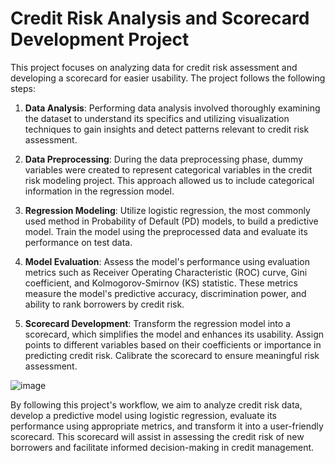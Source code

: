 # Credit Risk Analysis and Scorecard Development Project

This project focuses on analyzing data for credit risk assessment and developing a scorecard for easier usability. The project follows the following steps:



1. **Data Analysis**: Performing data analysis involved thoroughly examining the dataset to understand its specifics and utilizing visualization techniques to gain insights and detect patterns relevant to credit risk assessment.

2. **Data Preprocessing**: During the data preprocessing phase, dummy variables were created to represent categorical variables in the credit risk modeling project. This approach allowed us to include categorical information in the regression model.

3. **Regression Modeling**: Utilize logistic regression, the most commonly used method in Probability of Default (PD) models, to build a predictive model. Train the model using the preprocessed data and evaluate its performance on test data.

4. **Model Evaluation**: Assess the model's performance using evaluation metrics such as Receiver Operating Characteristic (ROC) curve, Gini coefficient, and Kolmogorov-Smirnov (KS) statistic. These metrics measure the model's predictive accuracy, discrimination power, and ability to rank borrowers by credit risk.

5. **Scorecard Development**: Transform the regression model into a scorecard, which simplifies the model and enhances its usability. Assign points to different variables based on their coefficients or importance in predicting credit risk. Calibrate the scorecard to ensure meaningful risk assessment.


![image](https://github.com/pjowsianka/Credit-Risk/assets/130370888/e06d1396-6a04-44c8-9d96-aba52a2f17cb)

By following this project's workflow, we aim to analyze credit risk data, develop a predictive model using logistic regression, evaluate its performance using appropriate metrics, and transform it into a user-friendly scorecard. This scorecard will assist in assessing the credit risk of new borrowers and facilitate informed decision-making in credit management.


